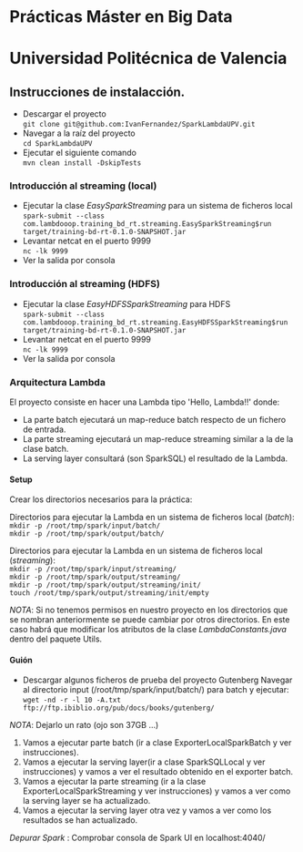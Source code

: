 # Prácticas Máster en Big Data
# Universidad Politécnica de Valencia

## Instrucciones de instalacción.

- Descargar el proyecto  
`git clone git@github.com:IvanFernandez/SparkLambdaUPV.git`
- Navegar a la raíz del proyecto  
`cd SparkLambdaUPV`
- Ejecutar el siguiente comando  
`mvn clean install -DskipTests`

### Introducción al streaming (local)
- Ejecutar la clase	*EasySparkStreaming* para un sistema de ficheros local  
`spark-submit --class com.lambdooop.training_bd_rt.streaming.EasySparkStreaming$run target/training-bd-rt-0.1.0-SNAPSHOT.jar`
- Levantar netcat en el puerto 9999   
`nc -lk 9999`
- Ver la salida por consola   

### Introducción al streaming (HDFS)
- Ejecutar la clase	*EasyHDFSSparkStreaming* para HDFS  
`spark-submit --class com.lambdooop.training_bd_rt.streaming.EasyHDFSSparkStreaming$run target/training-bd-rt-0.1.0-SNAPSHOT.jar`
- Levantar netcat en el puerto 9999  
`nc -lk 9999`
- Ver la salida por consola 	 
	 
### Arquitectura Lambda
El proyecto consiste en hacer una Lambda tipo 'Hello, Lambda!!' donde:
- La parte batch ejecutará un map-reduce batch respecto de un fichero de entrada.
- La parte streaming ejecutará un map-reduce streaming similar a la de la clase batch.
- La serving layer consultará (son SparkSQL) el resultado de la Lambda.

#### Setup
Crear los directorios necesarios para la práctica:

Directorios para ejecutar la Lambda en un sistema de ficheros local (*batch*):  
`mkdir -p /root/tmp/spark/input/batch/`    
`mkdir -p /root/tmp/spark/output/batch/`    

Directorios para ejecutar la Lambda en un sistema de ficheros local (*streaming*):  
`mkdir -p /root/tmp/spark/input/streaming/`    
`mkdir -p /root/tmp/spark/output/streaming/`  
`mkdir -p /root/tmp/spark/output/streaming/init/`  
`touch /root/tmp/spark/output/streaming/init/empty`  

*NOTA*: Si no tenemos permisos en nuestro proyecto en los directorios que se nombran anteriormente se puede cambiar por otros directorios. En este caso habrá que modificar los atributos de la clase *LambdaConstants.java* dentro del paquete Utils.

#### Guión
- Descargar algunos ficheros de prueba del proyecto Gutenberg
Navegar al directorio input (/root/tmp/spark/input/batch/) para batch y ejecutar:  
`wget -nd -r -l 10 -A.txt ftp://ftp.ibiblio.org/pub/docs/books/gutenberg/`  

*NOTA*: Dejarlo un rato (ojo son 37GB ...)

1) Vamos a ejecutar parte batch (ir a clase ExporterLocalSparkBatch y ver instrucciones).
2) Vamos a ejecutar la serving layer(ir a clase SparkSQLLocal y ver instrucciones) y vamos a ver el resultado obtenido en el exporter batch.  
3) Vamos a ejecutar la parte streaming (ir a la clase ExporterLocalSparkStreaming y ver instrucciones) y vamos a ver como la serving layer se ha actualizado.  
4) Vamos a ejecutar la serving layer otra vez y vamos a ver como los resultados se han actualizado.  

*Depurar Spark* : Comprobar consola de Spark UI en localhost:4040/
